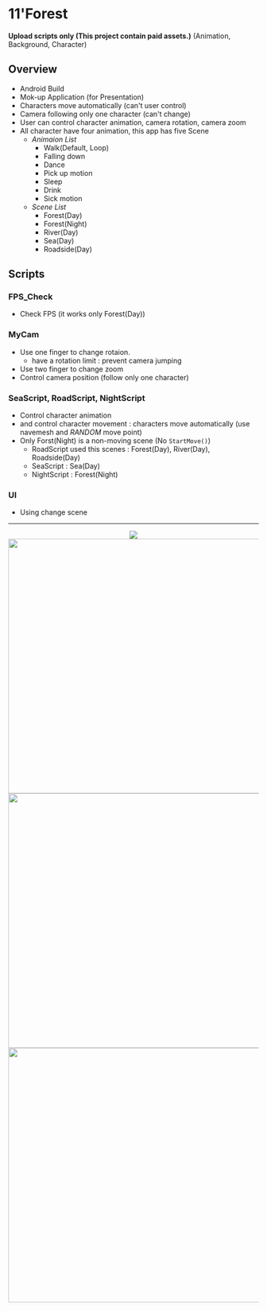 # 11'Forest


**Upload scripts only (This project contain paid assets.)**
(Animation, Background, Character)

## Overview
+ Android Build
+ Mok-up Application (for Presentation)
+ Characters move automatically (can't user control)
+ Camera following only one character (can't change)
+ User can control character animation, camera rotation, camera zoom
+ All character have four animation, this app has five Scene
  + _Animaion List_
    + Walk(Default, Loop)
    + Falling down
    + Dance
    + Pick up motion
    + Sleep
    + Drink
    + Sick motion
  + _Scene List_
    + Forest(Day)
    + Forest(Night)
    + River(Day)
    + Sea(Day)
    + Roadside(Day)

## Scripts
### FPS_Check
+ Check FPS (it works only Forest(Day)) 


### MyCam
+ Use one finger to change rotaion.
  + have a rotation limit : prevent camera jumping
+ Use two finger to change zoom 
+ Control camera position (follow only one character)


### SeaScript, RoadScript, NightScript
+ Control character animation
+ and control character movement : characters move automatically (use navemesh and _RANDOM_ move point)
+ Only Forst(Night) is a non-moving scene (No `StartMove()`)
  + RoadScript used this scenes : Forest(Day), River(Day), Roadside(Day)
  + SeaScript : Sea(Day)
  + NightScript : Forest(Night)


### UI
+ Using change scene
---
<p align="center">
<img src="https://github.com/WooChan-Noh/11-forest/assets/103042258/afcf486c-e38c-4f32-8d41-3a8da373a723"
</p>
<img src="https://github.com/WooChan-Noh/11-forest/assets/103042258/d31599e7-ae2e-46bc-8535-bf4a2ff10721" width="1024" height="512"/>
<img src="https://github.com/WooChan-Noh/11-forest/assets/103042258/6fb27c2d-b894-4eff-823c-7fbc27503ef3" width="1024" height="512"/>
<img src= "https://github.com/WooChan-Noh/11-forest/assets/103042258/e7b227fc-4098-4cef-8841-fe46fb90515e" width="1024" height="512"/>


